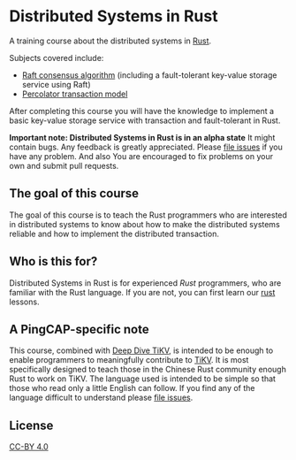 # Distributed Systems in Rust

A training course about the distributed systems in [Rust].

Subjects covered include:

- [Raft consensus algorithm] (including a fault-tolerant key-value storage service
using Raft)
- [Percolator transaction model]

After completing this course you will have the knowledge to implement a basic
key-value storage service with transaction and fault-tolerant in Rust.

**Important note: Distributed Systems in Rust is in an alpha state**
It might contain bugs. Any feedback is greatly appreciated. Please [file issues]
if you have any problem. And also You are encouraged to fix problems on your own
and submit pull requests.

## The goal of this course

The goal of this course is to teach the Rust programmers who are interested in
distributed systems to know about how to make the distributed systems reliable
and how to implement the distributed transaction.

## Who is this for?

Distributed Systems in Rust is for experienced _Rust_ programmers, who are
familiar with the Rust language. If you are not, you can first learn our [rust]
lessons.

## A PingCAP-specific note

This course, combined with [Deep Dive TiKV], is intended to be enough to enable
programmers to meaningfully contribute to [TiKV]. It is most specifically
designed to teach those in the Chinese Rust community enough Rust to work on
TiKV. The language used is intended to be simple so that those who read only a
little English can follow. If you find any of the language difficult to
understand please [file issues].

## License

[CC-BY 4.0](https://opendefinition.org/licenses/cc-by/)

<!-- links -->
[rust]: ../rust/README.md
[file issues]: https://github.com/pingcap/talent-plan/issues/
[Deep Dive TiKV]: https://tikv.org/deep-dive/
[TiKV]: https://github.com/tikv/tikv/
[Rust]: https://www.rust-lang.org/
[Raft consensus algorithm]: raft/README.md
[Percolator transaction model]: percolator/README.md
